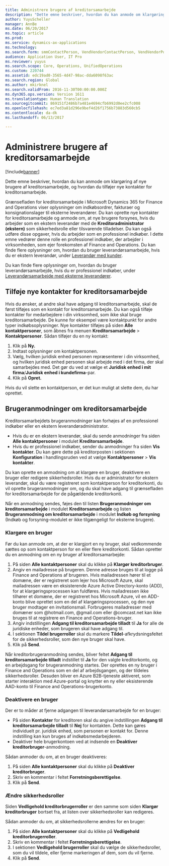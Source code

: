 ```yaml
---
title: Administrere brugere af kreditorsamarbejde
description: "Dette emne beskriver, hvordan du kan anmode om klargøring af nye brugere af kreditorsamarbejde, og hvordan du tilføjer nye kontakter for kreditorsamarbejde."
author: YuyuScheller
manager: AnnBe
ms.date: 06/20/2017
ms.topic: article
ms.prod: 
ms.service: dynamics-ax-applications
ms.technology: 
ms.search.form: smmContactPerson, VendVendorContactPerson, VendVendorPortalUser
audience: Application User, IT Pro
ms.reviewer: yuyus
ms.search.scope: Core, Operations, UnifiedOperations
ms.custom: 220744
ms.assetid: edc19ad0-3565-4d47-98ac-dda6098f63ac
ms.search.region: Global
ms.author: mkirknel
ms.search.validFrom: 2016-11-30T00:00:00.000Z
ms.dyn365.ops.version: Version 1611
ms.translationtype: Human Translation
ms.sourcegitcommit: 869151f2486b7a481e4694cfb6992d0ee2cfc008
ms.openlocfilehash: ec7ed3a81d296e9bef4d26f1756b73883d560cb5
ms.contentlocale: da-dk
ms.lasthandoff: 06/13/2017

---
```


# <a name="manage-vendor-collaboration-users"></a>Administrere brugere af kreditorsamarbejde

[!include[banner](../includes/banner.md)]


Dette emne beskriver, hvordan du kan anmode om klargøring af nye brugere af kreditorsamarbejde, og hvordan du tilføjer nye kontakter for kreditorsamarbejde. 

Grænsefladen for kreditorsamarbejde i Microsoft Dynamics 365 for Finance and Operations viser oplysninger om indkøbsordrer, fakturaer og konsignationslager til eksterne leverandører. Du kan oprette nye kontakter for kreditorsamarbejde og anmode om, at nye brugere forsynes, hvis du arbejder som en ekstern leverandør med de **Kreditoradministrator (ekstern)** som sikkerhedsrolle eller tilsvarende tilladelser. Du kan også udføre disse opgaver, hvis du arbejder som en professionel indkøber. I dette emne vedrører denne rolle en professionel indkøber, der arbejder i virksomheden, som ejer forekomsten af Finance and Operations. Du kan finde flere oplysninger om, hvordan du bruger leverandørsamarbejde, hvis du er ekstern leverandør, under [Leverandør med kunder](vendor-collaboration-work-customers-dynamics-365-operations.md).  

Du kan finde flere oplysninger om, hvordan du bruger leverandørsamarbejde, hvis du er professionel indkøber, under [Leverandørsamarbejde med eksterne leverandører](vendor-collaboration-work-external-vendors.md).

## <a name="add-new-vendor-collaboration-contacts"></a>Tilføje nye kontakter for kreditorsamarbejde
Hvis du ønsker, at andre skal have adgang til kreditorsamarbejde, skal de først tilføjes som en kontakt for kreditorsamarbejde. Du kan også tilføje kontakter for medarbejdere i din virksomhed, som ikke skal bruge kreditorsamarbejde. De kunne for eksempel være kontaktpunkt for andre typer indkøbsoplysninger. Nye kontakter tilføjes på siden **Alle kontaktpersoner**, som åbnes fra menuen **Kreditorsamarbejde** &gt; **Kontaktpersoner**. Sådan tilføjer du en ny kontakt:

1.  Klik på **Ny.**
2.  Indtast oplysninger om kontaktpersonen.
3.  Vælg, hvilken juridisk enhed personen repræsenterer i din virksomhed, og hvilken juridisk enhed personen skal arbejde med i det firma, der skal samarbejdes med. Det gør du ved at vælge et **Juridisk enhed i mit firma**/**Juridisk enhed i kundefirma**-par.
4.  Klik på **Opret.**

Hvis du vil slette en kontaktperson, er det kun muligt at slette dem, du har oprettet.

## <a name="vendor-collaboration-user-requests"></a>Brugeranmodninger om kreditorsamarbejde
Kreditorsamarbejdets brugeranmodninger kan forhøjes af en professionel indkøber eller en ekstern leverandøradministrator.

-   Hvis du er en ekstern leverandør, skal du sende anmodninger fra siden **Alle kontaktpersoner** i modulet **Kreditorsamarbejde**.
-   Hvis du er professionel indkøber, sender du anmodninger fra siden **Vis kontakter**. Du kan gøre dette på kreditorposten i sektionen **Konfiguration** i handlingsruden ved at vælge **Kontaktpersoner** &gt; **Vis kontakter**.

Du kan oprette en anmodning om at klargøre en bruger, deaktivere en bruger eller redigere sikkerhedsroller. Hvis du er administrator for ekstern leverandør, skal du være registreret som kontaktperson for kreditorkonti, du vil oprette brugeranmodninger om, og du skal have adgang til grænsefladen for kreditorsamarbejde for de pågældende kreditorkonti.  

Når en anmodning sendes, føjes den til listen **Brugeranmodninger om kreditorsamarbejde** i modulet **Kreditorsamarbejde** og listen **Brugeranmodning om kreditorsamarbejde** i modulet **Indkøb og forsyning** (Indkøb og forsyning-modulet er ikke tilgængeligt for eksterne brugere).

### <a name="provision-a-user"></a>Klargøre en bruger

Før du kan anmode om, at der er klargjort en ny bruger, skal vedkommende sættes op som kontaktperson for en eller flere kreditorkonti. Sådan opretter du en anmodning om en ny bruger af kreditorsamarbejde:

1.  På siden **Alle kontaktpersoner** skal du klikke på **Klargør kreditorbruger**.
2.  Angiv en mailadresse på brugeren. Denne adresse bruges til at logge på Finance and Operations af brugeren. Hvis mailadressen hører til et domæne, der er registreret som lejer hos Microsoft Azure, skal mailadressen være en eksisterende Azure Active Directory-konto (ADD), for at klargøringsprocessen kan fuldføres. Hvis mailadressen ikke tilhører et domæne, der er registreret hos Microsoft Azure, vil en ADD-konto blive oprettet som en del af klargøringsprocessen, og den nye bruger modtager en invitationsmail. Forbrugeres mailadresser med domæner som @hotmail.com, @gmail.com eller @comcast.net kan ikke bruges til at registrere en Finance and Operations-bruger.
3.  Angiv indstillingen **Adgang til kreditorsamarbejde tilladt** til **Ja** for alle de juridiske enheder, som brugeren skal have adgang til.
4.  I sektionen **Tildel brugerroller** skal du markere **Tildel**-afkrydsningsfeltet for de sikkerhedsroller, som den nye bruger skal have.
5.  Klik på **Send**.

Når kreditorbrugeranmodning sendes, bliver feltet **Adgang til kreditorsamarbejde tilladt** indstillet til **Ja** for den valgte kreditorkonto, og en arbejdsgang for brugeranmodning startes. Der oprettes en ny bruger i Finance and Operations som en del af arbejdsgangen, og der tildeles sikkerhedsroller. Desuden bliver en Azure B2B-tjeneste aktiveret, som starter interaktion med Azure-portal og knytter en ny eller eksisterende AAD-konto til Finance and Operations-brugerkonto.

### <a name="inactivate-a-user"></a>Deaktivere en bruger

Der er to måder at fjerne adgangen til leverandørsamarbejde for en bruger:

-   På siden **Kontakter** for kreditoren skal du angive indstillingen **Adgang til kreditorsamarbejde tilladt** til **Nej** for kontakten. Dette kan gøres individuelt pr. juridisk enhed, som personen er kontakt for. Denne indstilling kan kun bruges af indkøbsmedarbejderen.
-   Deaktiver hele brugerkontoen ved at indsende en **Deaktiver kreditorbruger**-anmodning.

Sådan anmoder du om, at en bruger deaktiveres:

1.  På siden **Alle kontaktpersoner** skal du klikke på **Deaktiver** **kreditorbruger**.
2.  Skriv en kommentar i feltet **Forretningsberettigelse**.
3.  Klik på **Send**.

### <a name="modify-security-roles"></a>Ændre sikkerhedsroller

Siden **Vedligehold kreditorbrugerroller** er den samme som siden **Klargør kreditorbruger** bortset fra, at listen over sikkerhedsroller kan redigeres.  

Sådan anmoder du om, at sikkerhedsrollerne ændres for en bruger:

1.  På siden **Alle kontaktpersoner** skal du klikke på **Vedligehold** **kreditorbrugerroller**.
2.  Skriv en kommentar i feltet **Forretningsberettigelse**.
3.  I sektionen **Vedligehold brugerroller** skal du vælge de sikkerhedsroller, som du vil tildele, eller fjerne markeringen af dem, som du vil fjerne.
4.  Klik på **Send**.





